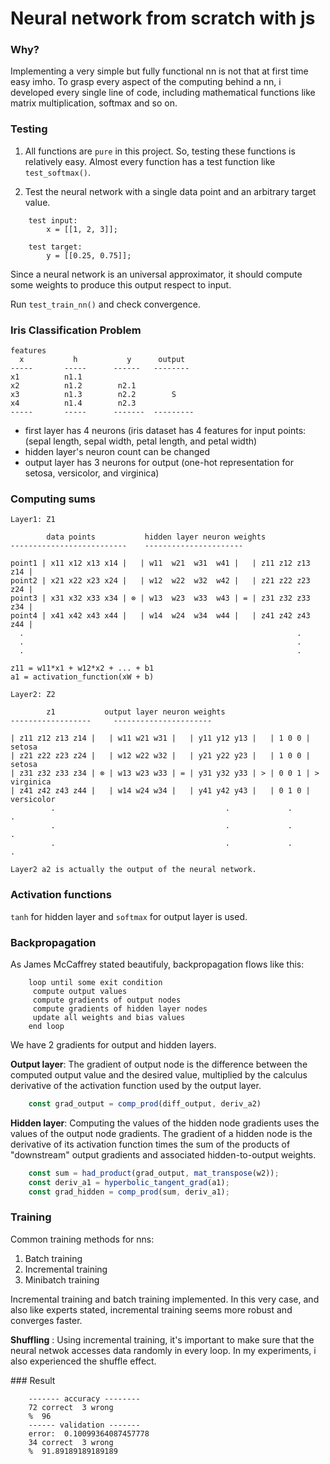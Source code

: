 # Neural network from scratch with js

### Why?
Implementing a very simple but fully functional nn is not that at first time easy imho. 
To grasp every aspect of the computing behind a nn, i developed every single line of code, including mathematical functions like matrix multiplication, softmax and so on.   

### Testing

1. All functions are `pure` in this project. So, testing these functions is relatively easy. Almost every function has a test function like `test_softmax()`.

2. Test the neural network with a single data point and an arbitrary target value.

```
	test input:
		x = [[1, 2, 3]];

	test target:
		y = [[0.25, 0.75]];
```

Since a neural network is an universal approximator, it should compute some weights to produce this output respect to input.

Run `test_train_nn()` and check convergence.


### Iris Classification Problem

	features	
	  x           h           y      output
	-----       -----      ------   --------
	x1          n1.1 
	x2          n1.2        n2.1 
	x3          n1.3        n2.2        S
	x4          n1.4        n2.3
    -----       -----      -------  ---------

- first layer has 4 neurons (iris dataset has 4 features for input points: (sepal length, sepal width, petal length, and petal width)
- hidden layer's neuron count can be changed
- output layer has 3 neurons for output (one-hot representation for setosa, versicolor, and virginica)

### Computing sums

	Layer1: Z1

	        data points			  hidden layer neuron weights
	--------------------------    ----------------------

	point1 | x11 x12 x13 x14 |   | w11  w21  w31  w41 |   | z11 z12 z13 z14 |
 	point2 | x21 x22 x23 x24 |   | w12  w22  w32  w42 |   | z21 z22 z23 z24 |
	point3 | x31 x32 x33 x34 | ⊗ | w13  w23  w33  w43 | = | z31 z32 z33 z34 |
	point4 | x41 x42 x43 x44 |   | w14  w24  w34  w44 |   | z41 z42 z43 z44 |
	  .                                                             .
	  .                                                             .
	  .                                                             .

	z11 = w11*x1 + w12*x2 + ... + b1
	a1 = activation_function(xW + b)

	Layer2: Z2

			z1			 output layer neuron weights
	------------------     ----------------------

	| z11 z12 z13 z14 |   | w11 w21 w31 |   | y11 y12 y13 |   | 1 0 0 |    setosa
	| z21 z22 z23 z24 |   | w12 w22 w32 |   | y21 y22 y23 |   | 1 0 0 |    setosa
 	| z31 z32 z33 z34 | ⊗ | w13 w23 w33 | = | y31 y32 y33 | > | 0 0 1 | >  virginica
	| z41 z42 z43 z44 |   | w14 w24 w34 |   | y41 y42 y43 |   | 0 1 0 |    versicolor
	         .                                      .             .            .
	         .                                      .             .            .
	         .                                      .             .            .

	Layer2 a2 is actually the output of the neural network.

### Activation functions 
`tanh` for hidden layer and `softmax` for output layer is used.

### Backpropagation

As James McCaffrey stated beautifuly, backpropagation flows like this: 

```
	loop until some exit condition
	 compute output values
	 compute gradients of output nodes
	 compute gradients of hidden layer nodes
	 update all weights and bias values
	end loop
```

We have 2 gradients for output and hidden layers.

**Output layer**: The gradient of output node is the difference between the computed output value and the
desired value, multiplied by the calculus derivative of the activation function used by the output
layer.

```js
	const grad_output = comp_prod(diff_output, deriv_a2)
```

**Hidden layer**: Computing the values of the hidden node gradients uses the values of the output node
gradients. The gradient of a hidden node is the derivative of its activation function times the sum
of the products of "downstream" output gradients and associated
hidden-to-output weights. 

```js
	const sum = had_product(grad_output, mat_transpose(w2));
	const deriv_a1 = hyperbolic_tangent_grad(a1);
	const grad_hidden = comp_prod(sum, deriv_a1);
```

### Training

Common training methods for nns:

1. Batch training
2. Incremental training
3. Minibatch training

Incremental training and batch training implemented. In this very case, and also like experts stated, 
incremental training seems more robust and converges faster.

**Shuffling** :
Using incremental training, it's important to make sure that the neural netwok accesses data randomly in every loop.
In my experiments, i also experienced the shuffle effect.

### Result

```
	------- accuracy --------
	72 correct  3 wrong
	%  96
	------ validation -------
	error:  0.10099364087457778
	34 correct  3 wrong
	%  91.89189189189189
```
